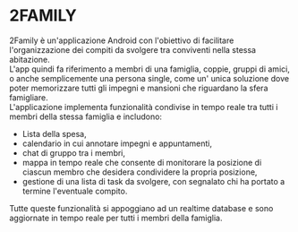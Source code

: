 # 2FAMILY

2Family è un'applicazione Android con l'obiettivo di facilitare l'organizzazione dei compiti da svolgere tra conviventi nella stessa abitazione.  
L'app quindi fa riferimento a membri di una famiglia, coppie, gruppi di amici, o anche semplicemente una persona single, come un' unica soluzione dove poter
memorizzare tutti gli impegni e mansioni che riguardano la sfera famigliare.  
L'applicazione implementa funzionalità condivise in tempo reale tra tutti i membri della stessa famiglia e includono:
- Lista della spesa,
- calendario in cui annotare impegni e appuntamenti,
- chat di gruppo tra i membri,
- mappa in tempo reale che consente di monitorare la posizione di ciascun membro che desidera condividere la propria posizione,
- gestione di una lista di task da svolgere, con segnalato chi ha portato a termine l'eventuale compito. 

Tutte queste funzionalità si appoggiano ad un realtime database e sono aggiornate in tempo reale per tutti i membri della famiglia.
